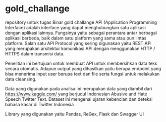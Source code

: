 # gold_challange
repository untuk tugas Binar gold challange
API (Application Programming Interface) adalah interface yang dapat menghubungkan satu aplikasi dengan aplikasi lainnya. Fungsinya yaitu sebagai perantara antar berbagai aplikasi berbeda, baik dalam satu platform yang sama atau pun lintas platform. Salah satu API Protocol yang sering digunakan yaitu REST API yang merupakan arsitektur komunikasi API dengan menggunakan HTTP / HTTPS dalam transmisi data. 

Penelitian ini bertujuan untuk membuat API untuk membersihkan data teks secara otomatis. Adapun output yang dihasilkan yaitu berupa endpoint yang bisa menerima input user berupa text dan file serta fungsi untuk melakukan data cleansing.

Data yang digunakan pada analisa ini merupakan data yang diambil dari https://www.kaggle.com/ yang berjudul Indonesian Abusive and Hate Speech Twitter Text. Dataset ini mengenai ujaran kebencian dan deteksi bahasa kasar di Twitter Indonesia

Library yang digunakan yaitu Pandas, ReGex, Flask dan Swagger UI
